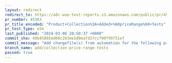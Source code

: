 ```yaml
---
layout: redirect
redirect_to: https://a8c-woo-test-reports.s3.amazonaws.com/public/pr/45363/e2e/index.html
pr_number: 45363
pr_title_encoded: "Product+Collection%3A+Added+%60priceRange%60+Tests"
pr_test_type: e2e
last_published: "2024-03-06 20:50:37 +0000"
commit_sha: 49b45802ed60c263ee2d9eafd27ccf90f99751e7
commit_message: "Add changefile(s) from automation for the following project(s): wooco…"
branch_name: add/collection-price-range-tests
passed: true
---
```


